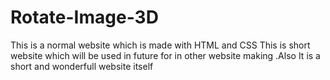 # Rotate-Image-3D
This is a normal website which is made with HTML and CSS 
This is short website which will be used in future for in other website making .Also It is a short and wonderfull website itself
